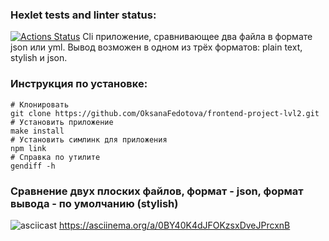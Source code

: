 ### Hexlet tests and linter status:
[![Actions Status](https://github.com/sergey712lab/frontend-project-lvl2/workflows/hexlet-check/badge.svg)](https://github.com/sergey712lab/frontend-project-lvl2/actions)
Сli приложение, сравнивающее два файла в формате json или yml. Вывод возможен в одном из трёх форматов: plain text, stylish и json.

### Инструкция по установке: 
```
# Клонировать
git clone https://github.com/OksanaFedotova/frontend-project-lvl2.git
# Установить приложение
make install
# Установить симлинк для приложения 
npm link
# Справка по утилите
gendiff -h
```
### Сравнение двух плоских файлов, формат - json, формат вывода - по умолчанию (stylish)
![asciicast](https://asciinema.org/a/0BY40K4dJFOKzsxDveJPrcxnB.svg) https://asciinema.org/a/0BY40K4dJFOKzsxDveJPrcxnB
